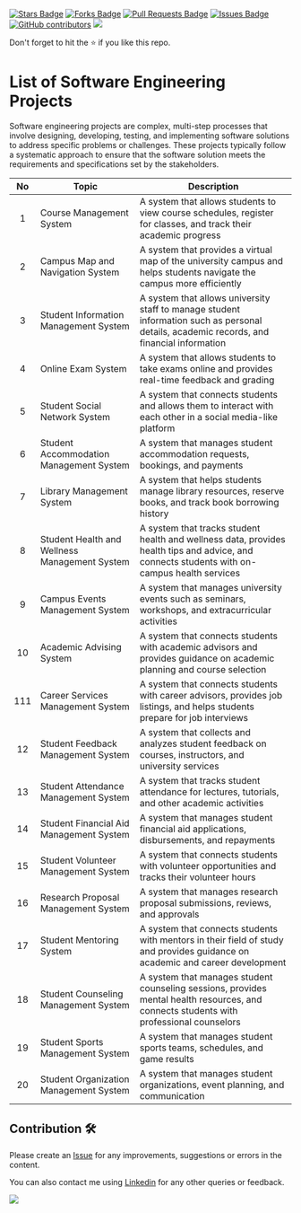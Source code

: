 <a href="https://github.com/drshahizan/software-engineering/stargazers"><img src="https://img.shields.io/github/stars/drshahizan/software-engineering" alt="Stars Badge"/></a>
<a href="https://github.com/drshahizan/software-engineering/network/members"><img src="https://img.shields.io/github/forks/drshahizan/software-engineering" alt="Forks Badge"/></a>
<a href="https://github.com/drshahizan/software-engineering/pulls"><img src="https://img.shields.io/github/issues-pr/drshahizan/software-engineering" alt="Pull Requests Badge"/></a>
<a href="https://github.com/drshahizan/software-engineering/issues"><img src="https://img.shields.io/github/issues/drshahizan/software-engineering" alt="Issues Badge"/></a>
<a href="https://github.com/drshahizan/software-engineering/graphs/contributors"><img alt="GitHub contributors" src="https://img.shields.io/github/contributors/drshahizan/software-engineering?color=2b9348"></a>
![](https://visitor-badge.glitch.me/badge?page_id=drshahizan/software-engineering)

Don't forget to hit the :star: if you like this repo.

# List of Software Engineering Projects

Software engineering projects are complex, multi-step processes that involve designing, developing, testing, and implementing software solutions to address specific problems or challenges. These projects typically follow a systematic approach to ensure that the software solution meets the requirements and specifications set by the stakeholders.

| No | Topic | Description | 
| :-----: | ------ | ------ |
| 1 | Course Management System|  A system that allows students to view course schedules, register for classes, and track their academic progress|
| 2 | Campus Map and Navigation System| A system that provides a virtual map of the university campus and helps students navigate the campus more efficiently|
| 3 | Student Information Management System| A system that allows university staff to manage student information such as personal details, academic records, and financial information|
| 4 | Online Exam System| A system that allows students to take exams online and provides real-time feedback and grading|
| 5 | Student Social Network System| A system that connects students and allows them to interact with each other in a social media-like platform|
| 6 | Student Accommodation Management System| A system that manages student accommodation requests, bookings, and payments|
| 7 | Library Management System| A system that helps students manage library resources, reserve books, and track book borrowing history|
| 8 | Student Health and Wellness Management System| A system that tracks student health and wellness data, provides health tips and advice, and connects students with on-campus health services|
| 9 | Campus Events Management System| A system that manages university events such as seminars, workshops, and extracurricular activities|
| 10 | Academic Advising System| A system that connects students with academic advisors and provides guidance on academic planning and course selection|
| 111 | Career Services Management System| A system that connects students with career advisors, provides job listings, and helps students prepare for job interviews|
| 12 | Student Feedback Management System| A system that collects and analyzes student feedback on courses, instructors, and university services|
| 13 | Student Attendance Management System| A system that tracks student attendance for lectures, tutorials, and other academic activities|
| 14 | Student Financial Aid Management System| A system that manages student financial aid applications, disbursements, and repayments|
| 15 | Student Volunteer Management System| A system that connects students with volunteer opportunities and tracks their volunteer hours|
| 16 | Research Proposal Management System| A system that manages research proposal submissions, reviews, and approvals|
| 17 | Student Mentoring System| A system that connects students with mentors in their field of study and provides guidance on academic and career development|
| 18 | Student Counseling Management System| A system that manages student counseling sessions, provides mental health resources, and connects students with professional counselors|
| 19 | Student Sports Management System| A system that manages student sports teams, schedules, and game results|
| 20 | Student Organization Management System| A system that manages student organizations, event planning, and communication|

## Contribution 🛠️
Please create an [Issue](https://github.com/drshahizan/software-engineering/issues) for any improvements, suggestions or errors in the content.

You can also contact me using [Linkedin](https://www.linkedin.com/in/drshahizan/) for any other queries or feedback.

![](https://komarev.com/ghpvc/?username=drshahizan&label=Views&color=0e75b6&style=flat)



